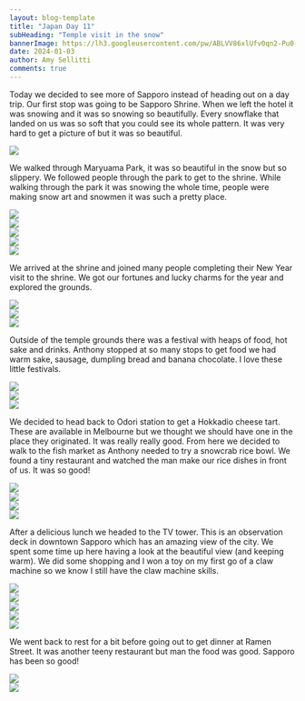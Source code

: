 ```yaml
---
layout: blog-template
title: "Japan Day 11"
subHeading: "Temple visit in the snow"
bannerImage: https://lh3.googleusercontent.com/pw/ABLVV86xlUfv0qn2-Pu0-lXNxYTel-KO4emPsHfih0vlsXElcGAJa3SLsAuu_uylbUL4ooBDMy34IO8Jz97XSqNeqeH4_n5HgwyVcpzmfWmm18R5zvuS1fNH=w2400
date: 2024-01-03
author: Amy Sellitti
comments: true
---
```


Today we decided to see more of Sapporo instead of heading out on a day trip. Our first stop was going to be Sapporo Shrine. When we left the hotel it was snowing and it was so snowing so beautifully. Every snowflake that landed on us was so soft that you could see its whole pattern. It was very hard to get a picture of but it was so beautiful. 

<div class="center-image"><img src="https://lh3.googleusercontent.com/pw/ABLVV84eOHJ5MxCLUwi7F6RO2ZExv-9KHwhTZMigrn42OfxnFHXl6wX1icTUtLWi8xqals9HqorPzDc_mqzJv5d7WlKTV-S3bMlymAhiUvhzwswnBOVkkGL_=w2400" /></div>

We walked through Maryuama Park, it was so beautiful in the snow but so slippery. We followed people through the park to get to the shrine. While walking through the park it was snowing the whole time, people were making snow art and snowmen it was such a pretty place. 

<div class="center-image"><img src="https://lh3.googleusercontent.com/pw/ABLVV87CY-eAsosuckMERvPQ5NCrpCkZpQG93iojWLdtIhK1wY-KxflFo1Aoc1_OMY7X812lG-fVCSl-yT8_CgbkJ4U3Xvv9khOK2cYT4kGZt3T_VAQvH6wX=w2400" /></div>
<div class="center-image"><img src="https://lh3.googleusercontent.com/pw/ABLVV87FXZv8DtdPycnBR1CEPZysHtOKhV6qEdip9ngDshR05x1LjCAM8tbmZI8ZhzIykyhvGZ1r6UTmfEduMCmBqtgP-arn8EVriVxtrdb3UrLOJjAbU5Q1=w2400" /></div>
<div class="center-image"><img src="https://lh3.googleusercontent.com/pw/ABLVV86SJBwubvd_n6Bt4AOctkCjTvZOtU7Vwo7a6SNYP-rFiI3xz3LX1BrS7VcUXRZYXMRaLJnbndpzzkJWySnabYalaZE8tBa_6sypReRnbRoYvd1cMzC0=w2400" /></div>
<div class="center-image"><img src="https://lh3.googleusercontent.com/pw/ABLVV86djETLB2pjBe5uMWp-XrKxybKPuhtq5ai6gNj17_ivHNVfgkEHxMIMN6s2hSBmnKK6engw757e7ROPBxeVt0SPDbD5C7lEy-9gzn5tNVXXva6RP2Zd=w2400" /></div>
<div class="center-image"><img src="https://lh3.googleusercontent.com/pw/ABLVV84kU2iOVLM8f_AwlFbU7x4yba-pw4N3uNsZYjNlz9t-qvpqzat7AdC2EDpa17UYr5rZ8NSoRdAuvUt1aOH00Ro9wXMYW6pqh6jRDnhRLDJfluuFMUVA=w2400" /></div>

We arrived at the shrine and joined many people completing their New Year visit to the shrine. We got our fortunes and lucky charms for the year and explored the grounds.

<div class="center-image"><img src="https://lh3.googleusercontent.com/pw/ABLVV87OuHBa1hYow8N5OB642_GBxYBEyktFc8rPSf4I_I64euthdshvGVOVrB7Sl6g8Xy7DwK6lCk8zkrUS87-2tmFy53-PvAM2ZkvzrYEFjnbQEKeQJHic=w2400" /></div>
<div class="center-image"><img src="https://lh3.googleusercontent.com/pw/ABLVV86aJWtJu379pE2mXAAK2bdi4Nhx7Se535RUG7dLcPv5jRjw3MGSXBImXiGxNpkbrgXkIJpi0f_3YfkLgQoSOboxY-J4H56U4hV-WkzZtVsguhoc5ExV=w2400" /></div>
<div class="center-image"><img src="https://lh3.googleusercontent.com/pw/ABLVV869p2DTw1rTZhjcvzLUeWjX1VGYmNu6cycY8YlU3ZgSNfhHZwlM_qrOZuBKOle0LhW7U1eKuo9k9eTXbc2w9QAZHtW3UFQwV8LP1e1oNvJRYzPCY81z=w2400" /></div>

Outside of the temple grounds there was a festival with heaps of food, hot sake and drinks. Anthony stopped at so many stops to get food we had warm sake, sausage, dumpling bread and banana chocolate. I love these little festivals. 

<div class="center-image"><img src="https://lh3.googleusercontent.com/pw/ABLVV849n_VOjUEJAVqfd-CZGvonhV2Q5LD06B--HJMxnSzpYZkHbxoF14dkzL6Vy-68m3Dv5Rif7gWAJazyzaDtye8gRY8t4BTcgrb6ICx2fU6KMCSKB07r=w2400" /></div>
<div class="center-image"><img src="https://lh3.googleusercontent.com/pw/ABLVV84SSw5cpgO_XylCuiS4DDH5amhoJYaTQJxdAqPU8728BsY2x2OfFDUow2xd0F5xI76nhiywMvc8mqivElKAEWFpSSyUAK5lyI8bYBRR-GbljehGgk9m=w2400" /></div>
<div class="center-image"><img src="https://lh3.googleusercontent.com/pw/ABLVV84W_jVG2T268fWy7Z_u7JBySKrH8seVC-zor8eurN8r9EVoappsuop_IBO3ccK58BmHNltq9maJiIA4qTvk3w9bIS8zLheZ2HuXDN4bLeg1NuREKnZN=w2400" /></div>

We decided to head back to Odori station to get a Hokkadio cheese tart. These are available in Melbourne but we thought we should have one in the place they originated. It was really really good. From here we decided to walk to the fish market as Anthony needed to try a snowcrab rice bowl. We found a tiny restaurant and watched the man make our rice dishes in front of us. It was so good!

<div class="center-image"><img src="https://lh3.googleusercontent.com/pw/ABLVV86dqGKxcvdnH-ANt1bB3aKuwMeTtytlRoWET82km42G4m5sWiZ5GsDBDyLG9jmFKV1qD9jVhRPad-1-DMU7p3hEuATnDmBBBi1U1ykBtyBREUAFqONp=w2400" /></div>
<div class="center-image"><img src="https://lh3.googleusercontent.com/pw/ABLVV86oPATEQH-cvHx13h5T2Q0xB2i57OP-jyDZ3B5aktd6q4Ode_Jx2Dj4aMb1avpUgJ0pvrJV5tTK9ice049TqLVN9b3mibFmzw0kFBYolSfwZxP2VnjR=w2400" /></div>
<div class="center-image"><img src="https://lh3.googleusercontent.com/pw/ABLVV87YUnCw_cxFfAqb3JMpWFfMYZkiVQ93OdV8HX7r03jgNLmbjnSRAE-LUH0qyFSsHK8b2wja2zAL44vWB--u4ySaoyIcOPIEvAkFpNLel1J_lnk-F0zR=w2400" /></div>
<div class="center-image"><img src="https://lh3.googleusercontent.com/pw/ABLVV85MlhTRz1vTjuDE-cpITdOc9SYvh6tlLY5TQ4hBATjRUipKo1NyQqWiJ6l0ctB-iOWTti0izk4ftPzygZ1GvB9F5mxLP_VAf8tx5vqU58vnlriUVPhW=w2400" /></div>

After a delicious lunch we headed to the TV tower. This is an observation deck in downtown Sapporo which has an amazing view of the city. We spent some time up here having a look at the beautiful view (and keeping warm). We did some shopping and I won a toy on my first go of a claw machine so we know I still have the claw machine skills. 

<div class="center-image"><img src="https://lh3.googleusercontent.com/pw/ABLVV84a-RQ8C1kbfEcUZzPHAQNqBVKPOL2zP8hhpYwaVkEIgmC0bGS2xBepmgGRef1Q0C-JmC5MGnIZuCVN1jmUVheAOLim2snwNFqZgAJweDyd-IkAZsvk=w2400" /></div>
<div class="center-image"><img src="https://lh3.googleusercontent.com/pw/ABLVV84a-RQ8C1kbfEcUZzPHAQNqBVKPOL2zP8hhpYwaVkEIgmC0bGS2xBepmgGRef1Q0C-JmC5MGnIZuCVN1jmUVheAOLim2snwNFqZgAJweDyd-IkAZsvk=w2400" /></div>
<div class="center-image"><img src="https://lh3.googleusercontent.com/pw/ABLVV84Qv8rRRrsJO5HKYPqNoo-dxa973999xMK2nAN08P04sf-m4PiR1QzzJch91t3hOfBSt9Br5LhjwXOeQO3QK7CdK5r8Fc9LVuKYNbxpdqR2uT8FIv9m=w2400" /></div>
<div class="center-image"><img src="https://lh3.googleusercontent.com/pw/ABLVV85VDsJJyC_P7hvKv9C-9fil7MY_nyPfoNzs0WGS-7H1y8hj4kGgx469cQwA3kvpzYEtXOyCRXLWM3lkRBaTSF4cSBiOiApAndH6kkVTGFqi11rp34Gc=w2400" /></div>
<div class="center-image"><img src="https://lh3.googleusercontent.com/pw/ABLVV86xlUfv0qn2-Pu0-lXNxYTel-KO4emPsHfih0vlsXElcGAJa3SLsAuu_uylbUL4ooBDMy34IO8Jz97XSqNeqeH4_n5HgwyVcpzmfWmm18R5zvuS1fNH=w2400" /></div>

We went back to rest for a bit before going out to get dinner at Ramen Street. It was another teeny restaurant but man the food was good. Sapporo has been so good!

<div class="center-image"><img src="https://lh3.googleusercontent.com/pw/ABLVV87aC_BGP5eeMVW09u6QR6iANO05930qSU9IdfMjtSVFOJ8PcV5Y3H4ZBs0lhr_1rZs1WuMQV55_oyw6VhREFvqo8kTCUZrJ0UKmkPlxUGMhfEyVRXM2=w2400" /></div>
<div class="center-image"><img src="https://lh3.googleusercontent.com/pw/ABLVV84c_MJzb31vJAY3JxISKq-UPjAZgX9QMC4sGD2m5TxXc8AdAKLKDVJz5QF8MZsAxXoRt53SWYHzzMYH9lI_q8T9DVyMvHY3Gy-keSU1OCwvCMmo_fJi=w2400" /></div>

